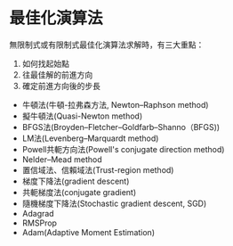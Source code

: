 # 最佳化演算法

無限制式或有限制式最佳化演算法求解時，有三大重點：

1. 如何找起始點
2. 往最佳解的前進方向
3. 確定前進方向後的步長



* 牛頓法(牛頓-拉弗森方法, Newton–Raphson method)
* 擬牛頓法(Quasi-Newton method)
* BFGS法(Broyden–Fletcher–Goldfarb–Shanno（BFGS))
* LM法(Levenberg–Marquardt method)
* Powell共軛方向法(Powell's conjugate direction method)
* Nelder–Mead method
* 置信域法、信賴域法(Trust-region method)
* 梯度下降法(gradient descent)
* 共軛梯度法(conjugate gradient)
* 隨機梯度下降法(Stochastic gradient descent, SGD)
* Adagrad
* RMSProp
* Adam(Adaptive Moment Estimation)
